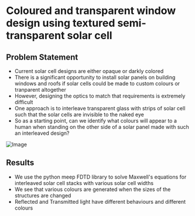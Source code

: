 # Coloured and transparent window design using textured semi-transparent solar cell

## Problem Statement
- Current solar cell designs are either opaque or darkly colored
- There is a significant opportunity to install solar panels on building windows and roofs if solar cells could be made to custom colours or tranparent altogether
- However, designing the optics to match that requirements is extremely difficult
- One approach is to interleave transparent glass with strips of solar cell such that the solar cells are invisible to the naked eye
- So as a starting point, can we identify what colours will appear to a human when standing on the other side of a solar panel made with such an interleaved design?

![Image](images/high-rise-windows.png)

## Results
- We use the python meep FDTD library to solve Maxwell's equations for interleaved solar cell stacks with various solar cell widths
- We see that various colours are generated when the sizes of the structures are changed
- Reflected and Transmitted light have different behaviours and different colours

